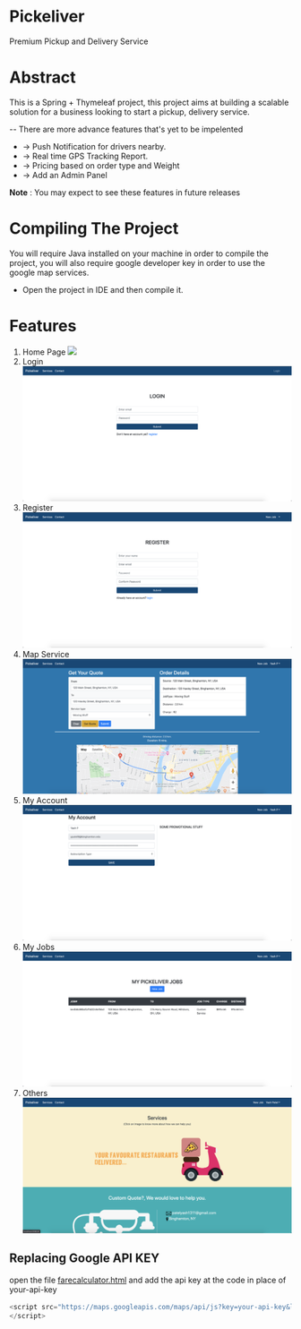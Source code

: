 # Pickeliver
Premium Pickup and Delivery Service


# Abstract
This is a Spring + Thymeleaf project, this project aims at building a scalable solution for a business looking 
to start a pickup, delivery service.

-- There are more advance features that's yet to be impelented
  * -> Push Notification for drivers nearby.
  * -> Real time GPS Tracking Report.
  * -> Pricing based on order type and Weight
  * -> Add an Admin Panel
  
  **Note** : You may expect to see these features in future releases

# Compiling The Project
You will require Java installed on your machine in order to compile the project, you will also require google developer key
in order to use the google map services.
  
  * Open the project in IDE and then compile it.
  
# Features

  1. Home Page
   ![](https://github.com/yashpatel007/Pickeliver/blob/master/demo%20images/home.png)
  2. Login 
   ![](https://github.com/yashpatel007/Pickeliver/blob/master/demo%20images/login.png)
  3. Register
   ![](https://github.com/yashpatel007/Pickeliver/blob/master/demo%20images/register.png)
  4. Map Service
   ![](https://github.com/yashpatel007/Pickeliver/blob/master/demo%20images/getquote.png)
  5. My Account
   ![](https://github.com/yashpatel007/Pickeliver/blob/master/demo%20images/myaccount.png)
  6. My Jobs
   ![](https://github.com/yashpatel007/Pickeliver/blob/master/demo%20images/myjobs.png)
  7. Others
   ![](https://github.com/yashpatel007/Pickeliver/blob/master/demo%20images/other.png)

## Replacing Google API KEY
open the file [farecalculator.html](https://github.com/yashpatel007/Pickeliver/blob/master/src/main/resources/templates/farecalculator.html) and add the api key at the code in place of your-api-key
```js
<script src="https://maps.googleapis.com/maps/api/js?key=your-api-key&libraries=places">
</script>
```

